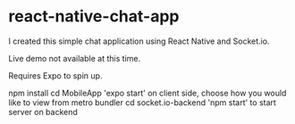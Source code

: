 # react-native-chat-app

I created this simple chat application using React Native and Socket.io. 

Live demo not available at this time.

Requires Expo to spin up.

npm install
cd MobileApp
'expo start' on client side, choose how you would like to view from metro bundler
cd socket.io-backend
'npm start' to start server on backend
